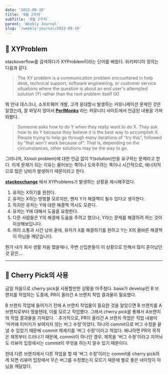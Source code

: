 ```yaml
---
date: '2022-09-10'
title: '9월 2주차'
subTitle: '9월 2주차'
parent: 'Weekly Journal'
slug: '/weekly-journal/2022-09-10'
---
```


## 📌 **XYProblem**

stackoverflow를 검색하다가 XYProblem이라는 단어를 배웠다. 위키피디아 정의는 다음과 같다.

> The XY problem is a communication problem encountered in help desk, technical support, software engineering, or customer service situations where the question is about an end user's attempted solution (Y) rather than the root problem itself (X)

뭐 안내 데스크나, 소프트웨어 개발, 고객 응대할시 발생하는 커뮤니케이션 문제인 것은 알겠는데, 잘 와닿지 않아서 **[PerlMonks](https://www.perlmonks.org/?node_id=327963)** 라는 커뮤니티 사이트에서 언급된 내용을 가져와봤다.

> Someone asks how to do Y when they really want to do X. They ask how to do Y because they believe it is the best way to accomplish X. People trying to help go through many iterations of "try this", followed by "that won't work because of". That is, depending on the circumstances, other solutions may be the way to go.

그러니까, X(root problem)에 대한 언급 없이 Y(solution)만을 요구하는 문제라고 한다. 이게 문제가 되는 이유는 물어보는 쪽이나 도와주려는 쪽이나 시간적으로, 에너지적으로 많은 낭비가 발생하기 때문이라고 한다.

**[stackexchange](https://meta.stackexchange.com/questions/66377/what-is-the-xy-problem)** 에서 XYProblems가 발생하는 상황을 제시해주었다.

1. 유저는 X하기를 원한다.
2. 유저는 X하는 방벙블 모르지만, 왠지 Y가 해결책이 될수 있다고 생각한다.
3. 하지만 유저는 Y에 대한 해결책 역시도 모른다.
4. 유저는 Y에 대해서 도움을 요청한다.
5. 다른 사람들은 Y의 해결에 도움을 주려고 했으나, Y라는 문제를 해결하려 하는 것이 이상해보입니다.
6. 여러 소통과 시간 낭비 끝에, 유저가 X를 해결하기를 원하고 Y는 X의 올바른 해결책이 아님을 깨닫습니다.

뭔가 내가 회사 생활 처음 했을때나, 주변 신입분들이 이 상황으로 인해서 많이 혼이났던 것 같은...

---

## 📌 **Cherry Pick의 사용**

금일 처음으로 cherry pick을 사용할만한 상황을 마주쳤다. base가 develop인 B 브랜치를 작업하는 도중에, PR이 올라간 A 브랜치 작업 결과물이 필요했다.

B 브랜치 작업에 들어가기 전에 A 브랜치 작업물이 필요한 것을 알았으면 B 브랜치를 A 브랜치로부터 땄을텐데, 이를 모르고 작업했다. 그래서 cherry pick을 통해서 A브랜치의 작업 결과물을 가져왔다.
`
추가적으로, PR이 올라간 A 브랜치 작업은 작업 내용이 '마커에 이미지가 보여지지 않는 버그 수정'이었다. 하나의 commit으로 버그 수정을 끝낼 수 있었기 때문에 commit 메세지를 '버그 수정'이라고 적었다. 왜냐하면 PR의 목적은 제목부터 드러나기 때문에, commit이 하나인 경우, 제목을 '버그 수정'이라고 지어놔도 리뷰어 입장에서는 commit이 무엇을 하는지 알수 있기 때문이다.

헌데 다른 브랜치에서 다른 작업을 할 때 '버그 수정'이라는 commit을 cherry pick하게 되면 리뷰어 입장에서 무슨 버그를 수정했는지 모르기 때문에 별로 좋은 네이밍이 아님을 깨달았다.

